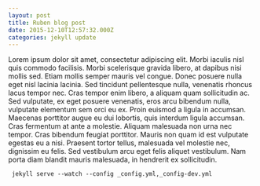 ```yaml
---
layout: post
title: Ruben blog post
date: 2015-12-10T12:57:32.000Z
categories: jekyll update
---
```


Lorem ipsum dolor sit amet, consectetur adipiscing elit. Morbi iaculis nisl quis commodo facilisis. Morbi scelerisque gravida libero, at dapibus nisi mollis sed. Etiam mollis semper mauris vel congue. Donec posuere nulla eget nisl lacinia lacinia. Sed tincidunt pellentesque nulla, venenatis rhoncus lacus tempor nec. Cras tempor enim libero, a aliquam quam sollicitudin ac. Sed vulputate, ex eget posuere venenatis, eros arcu bibendum nulla, vulputate elementum sem orci eu ex. Proin euismod a ligula in accumsan. Maecenas porttitor augue eu dui lobortis, quis interdum ligula accumsan. Cras fermentum at ante a molestie. Aliquam malesuada non urna nec tempor. Cras bibendum feugiat porttitor. Mauris non quam id est vulputate egestas eu a nisi. Praesent tortor tellus, malesuada vel molestie nec, dignissim eu felis. Sed vestibulum arcu eget felis aliquet vestibulum. Nam porta diam blandit mauris malesuada, in hendrerit ex sollicitudin.

` jekyll serve --watch --config _config.yml,_config-dev.yml`